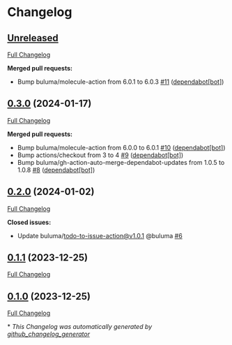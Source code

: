 # Changelog

## [Unreleased](https://github.com/buluma/ansible-role-gimp/tree/HEAD)

[Full Changelog](https://github.com/buluma/ansible-role-gimp/compare/0.3.0...HEAD)

**Merged pull requests:**

- Bump buluma/molecule-action from 6.0.1 to 6.0.3 [\#11](https://github.com/buluma/ansible-role-gimp/pull/11) ([dependabot[bot]](https://github.com/apps/dependabot))

## [0.3.0](https://github.com/buluma/ansible-role-gimp/tree/0.3.0) (2024-01-17)

[Full Changelog](https://github.com/buluma/ansible-role-gimp/compare/0.2.0...0.3.0)

**Merged pull requests:**

- Bump buluma/molecule-action from 6.0.0 to 6.0.1 [\#10](https://github.com/buluma/ansible-role-gimp/pull/10) ([dependabot[bot]](https://github.com/apps/dependabot))
- Bump actions/checkout from 3 to 4 [\#9](https://github.com/buluma/ansible-role-gimp/pull/9) ([dependabot[bot]](https://github.com/apps/dependabot))
- Bump buluma/gh-action-auto-merge-dependabot-updates from 1.0.5 to 1.0.8 [\#8](https://github.com/buluma/ansible-role-gimp/pull/8) ([dependabot[bot]](https://github.com/apps/dependabot))

## [0.2.0](https://github.com/buluma/ansible-role-gimp/tree/0.2.0) (2024-01-02)

[Full Changelog](https://github.com/buluma/ansible-role-gimp/compare/0.1.1...0.2.0)

**Closed issues:**

- Update buluma/todo-to-issue-action@v1.0.1 @buluma [\#6](https://github.com/buluma/ansible-role-gimp/issues/6)

## [0.1.1](https://github.com/buluma/ansible-role-gimp/tree/0.1.1) (2023-12-25)

[Full Changelog](https://github.com/buluma/ansible-role-gimp/compare/0.1.0...0.1.1)

## [0.1.0](https://github.com/buluma/ansible-role-gimp/tree/0.1.0) (2023-12-25)

[Full Changelog](https://github.com/buluma/ansible-role-gimp/compare/1843295653df0f2b516d259019bfd3ab39d07688...0.1.0)



\* *This Changelog was automatically generated by [github_changelog_generator](https://github.com/github-changelog-generator/github-changelog-generator)*
